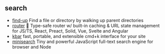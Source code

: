 ## search

- [find-up](https://github.com/sindresorhus/find-up) Find a file or directory by walking up parent directories
- [router](https://github.com/tanstack/router) 🤖 Type-safe router w/ built-in caching & URL state management for JS/TS, React, Preact, Solid, Vue, Svelte and Angular
- [kbar](https://github.com/timc1/kbar) fast, portable, and extensible cmd+k interface for your site
- [minisearch](https://github.com/lucaong/minisearch) Tiny and powerful JavaScript full-text search engine for browser and Node